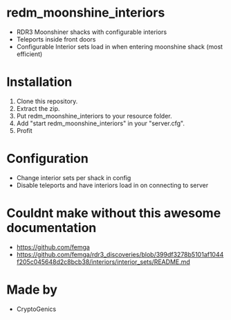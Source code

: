 # redm_moonshine_interiors
- RDR3 Moonshiner shacks with configurable interiors
- Teleports inside front doors
- Configurable Interior sets load in when entering moonshine shack (most efficient)

# Installation
1. Clone this repository.
2. Extract the zip.
3. Put redm_moonshine_interiors to your resource folder.
4. Add "start redm_moonshine_interiors" in your "server.cfg".
5. Profit

# Configuration
- Change interior sets per shack in config
- Disable teleports and have interiors load in on connecting to server

# Couldnt make without this awesome documentation
- https://github.com/femga
- https://github.com/femga/rdr3_discoveries/blob/399df3278b5101af1044f205c045648d2c8bcb38/interiors/interior_sets/README.md

# Made by
- CryptoGenics
